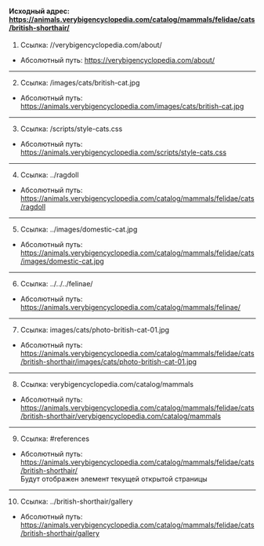 #### Исходный адрес: https://animals.verybigencyclopedia.com/catalog/mammals/felidae/cats/british-shorthair/

1. Ссылка: 			//verybigencyclopedia.com/about/
- Абсолютный путь: 	https://verybigencyclopedia.com/about/  
---  
2. Ссылка:				/images/cats/british-cat.jpg
- Абсолютный путь:	https://animals.verybigencyclopedia.com/images/cats/british-cat.jpg  
---
3. Ссылка:				/scripts/style-cats.css
- Абсолютный путь:	https://animals.verybigencyclopedia.com/scripts/style-cats.css  
---
4. Ссылка:				../ragdoll
- Абсолютный путь:	https://animals.verybigencyclopedia.com/catalog/mammals/felidae/cats/ragdoll  
---
5. Ссылка:				../images/domestic-cat.jpg
- Абсолютный путь:	https://animals.verybigencyclopedia.com/catalog/mammals/felidae/cats/images/domestic-cat.jpg  
---
6. Ссылка:				../../../felinae/
- Абсолютный путь:	https://animals.verybigencyclopedia.com/catalog/mammals/felinae/  
---
7. Ссылка:				images/cats/photo-british-cat-01.jpg
- Абсолютный путь:	https://animals.verybigencyclopedia.com/catalog/mammals/felidae/cats/british-shorthair/images/cats/photo-british-cat-01.jpg  
---
8. Ссылка:				verybigencyclopedia.com/catalog/mammals
- Абсолютный путь:	https://animals.verybigencyclopedia.com/catalog/mammals/felidae/cats/british-shorthair/verybigencyclopedia.com/catalog/mammals  
---
9. Ссылка:				#references
- Абсолютный путь:	https://animals.verybigencyclopedia.com/catalog/mammals/felidae/cats/british-shorthair/  
  Будут отображен элемент текущей открытой страницы <a name="references"></a>  
---
10. Ссылка:				../british-shorthair/gallery
- Абсолютный путь:	https://animals.verybigencyclopedia.com/catalog/mammals/felidae/cats/british-shorthair/gallery  
